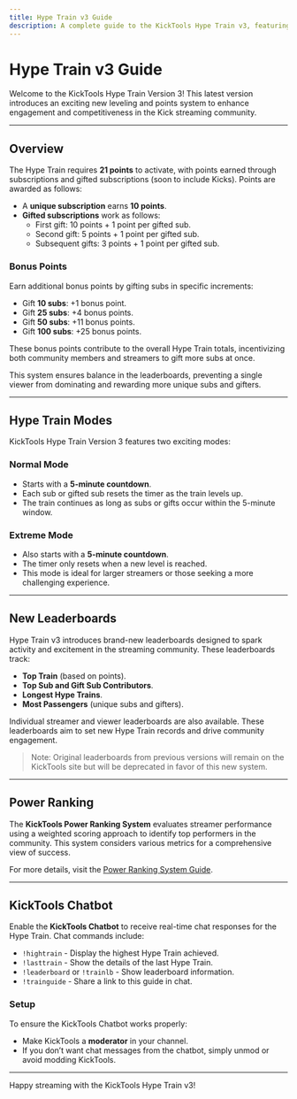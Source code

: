```yaml
---
title: Hype Train v3 Guide
description: A complete guide to the KickTools Hype Train v3, featuring its leveling system, modes, and leaderboard updates.
---
```


# Hype Train v3 Guide

Welcome to the KickTools Hype Train Version 3! This latest version introduces an exciting new leveling and points system to enhance engagement and competitiveness in the Kick streaming community.

---

## Overview

The Hype Train requires **21 points** to activate, with points earned through subscriptions and gifted subscriptions (soon to include Kicks). Points are awarded as follows:

- A **unique subscription** earns **10 points**.
- **Gifted subscriptions** work as follows:
  - First gift: 10 points + 1 point per gifted sub.
  - Second gift: 5 points + 1 point per gifted sub.
  - Subsequent gifts: 3 points + 1 point per gifted sub.

### Bonus Points
Earn additional bonus points by gifting subs in specific increments:
- Gift **10 subs**: +1 bonus point.
- Gift **25 subs**: +4 bonus points.
- Gift **50 subs**: +11 bonus points.
- Gift **100 subs**: +25 bonus points.

These bonus points contribute to the overall Hype Train totals, incentivizing both community members and streamers to gift more subs at once.

This system ensures balance in the leaderboards, preventing a single viewer from dominating and rewarding more unique subs and gifters.

---

## Hype Train Modes

KickTools Hype Train Version 3 features two exciting modes:

### **Normal Mode**
- Starts with a **5-minute countdown**.
- Each sub or gifted sub resets the timer as the train levels up.
- The train continues as long as subs or gifts occur within the 5-minute window.

### **Extreme Mode**
- Also starts with a **5-minute countdown**.
- The timer only resets when a new level is reached.
- This mode is ideal for larger streamers or those seeking a more challenging experience.

---

## New Leaderboards

Hype Train v3 introduces brand-new leaderboards designed to spark activity and excitement in the streaming community. These leaderboards track:

- **Top Train** (based on points).
- **Top Sub and Gift Sub Contributors**.
- **Longest Hype Trains**.
- **Most Passengers** (unique subs and gifters).

Individual streamer and viewer leaderboards are also available. These leaderboards aim to set new Hype Train records and drive community engagement.

> Note: Original leaderboards from previous versions will remain on the KickTools site but will be deprecated in favor of this new system.

---

## Power Ranking

The **KickTools Power Ranking System** evaluates streamer performance using a weighted scoring approach to identify top performers in the community. This system considers various metrics for a comprehensive view of success.

For more details, visit the [Power Ranking System Guide](power-ranking.md).

---

## KickTools Chatbot

Enable the **KickTools Chatbot** to receive real-time chat responses for the Hype Train. Chat commands include:

- `!hightrain` - Display the highest Hype Train achieved.
- `!lasttrain` - Show the details of the last Hype Train.
- `!leaderboard` or `!trainlb` - Show leaderboard information.
- `!trainguide` - Share a link to this guide in chat.

### Setup
To ensure the KickTools Chatbot works properly:
- Make KickTools a **moderator** in your channel. 
- If you don’t want chat messages from the chatbot, simply unmod or avoid modding KickTools.

---

Happy streaming with the KickTools Hype Train v3!
